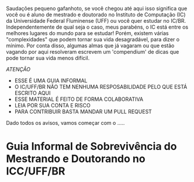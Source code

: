 Saudações pequeno gafanhoto, se você chegou até aqui isso significa que você ou é aluno de mestrado e doutorado no Instituto de Computação (IC) da Universidade Federal Fluminense (UFF) ou você quer estudar no IC/BR. Independentemente de qual seja o caso, meus parabéns, o IC está entre os melhores lugares do mundo para se estudar! Porém, existem várias "complexidades" que podem tornar sua vida desagradável, para dizer o mínimo. Por conta disso, algumas almas que já vagaram ou que estão vagando por aqui resolveram escrevem um 'compendium' de dicas que pode tornar sua vida menos difícil. 

*ATENÇÃO*

* ESSE É UMA GUIA INFORMAL
* O IC/UFF/BR NÃO TEM NENHUMA RESPOSABILIDADE PELO QUE ESTÁ ESCRITO AQUI
* ESSE MATERIAL É FEITO DE FORMA COLABORATIVA
* LEIA POR SUA CONTA E RISCO
* PARA CONTRIBUIR BASTA MANDAR UM PULL REQUEST 

Dado todos os avisos, vamos começar com o .....

# Guia Informal de Sobrevivência do Mestrando e Doutorando no ICC/UFF/BR
